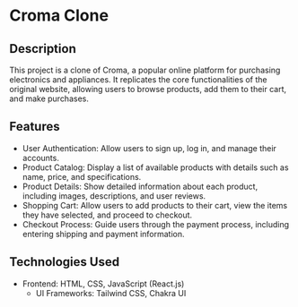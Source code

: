 # Croma Clone

## Description
This project is a clone of Croma, a popular online platform for purchasing electronics and appliances. It replicates the core functionalities of the original website, allowing users to browse products, add them to their cart, and make purchases.

## Features
- User Authentication: Allow users to sign up, log in, and manage their accounts.
- Product Catalog: Display a list of available products with details such as name, price, and specifications.
- Product Details: Show detailed information about each product, including images, descriptions, and user reviews.
- Shopping Cart: Allow users to add products to their cart, view the items they have selected, and proceed to checkout.
- Checkout Process: Guide users through the payment process, including entering shipping and payment information.

## Technologies Used
- Frontend: HTML, CSS, JavaScript (React.js)
  - UI Frameworks: Tailwind CSS, Chakra UI



  


